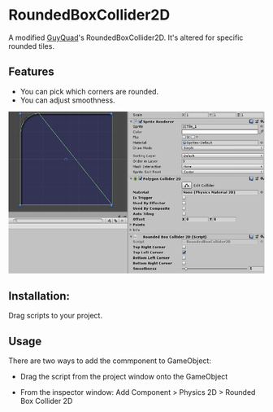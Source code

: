 # RoundedBoxCollider2D

A modified [GuyQuad](https://github.com/GuyQuad/Custom-2D-Colliders)'s RoundedBoxCollider2D.
It's altered for specific rounded tiles.

## Features
- You can pick which corners are rounded.
- You can adjust smoothness.

![Screenshot](Example.png)

## Installation:
Drag scripts to your project.

## Usage
There are two ways to add the commponent to GameObject:

- Drag the script from the project window onto the GameObject
 
- From the inspector window: Add Component > Physics 2D > Rounded Box Collider 2D
